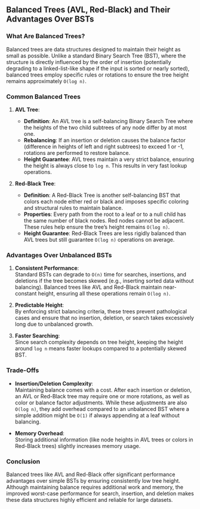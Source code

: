 ## Balanced Trees (AVL, Red-Black) and Their Advantages Over BSTs

### What Are Balanced Trees?
Balanced trees are data structures designed to maintain their height as small as possible. Unlike a standard Binary Search Tree (BST), where the structure is directly influenced by the order of insertion (potentially degrading to a linked-list-like shape if the input is sorted or nearly sorted), balanced trees employ specific rules or rotations to ensure the tree height remains approximately `O(log n)`.

### Common Balanced Trees
1. **AVL Tree**:  
   - **Definition**: An AVL tree is a self-balancing Binary Search Tree where the heights of the two child subtrees of any node differ by at most one.
   - **Rebalancing**: If an insertion or deletion causes the balance factor (difference in heights of left and right subtrees) to exceed 1 or -1, rotations are performed to restore balance.
   - **Height Guarantee**: AVL trees maintain a very strict balance, ensuring the height is always close to `log n`. This results in very fast lookup operations.

2. **Red-Black Tree**:  
   - **Definition**: A Red-Black Tree is another self-balancing BST that colors each node either red or black and imposes specific coloring and structural rules to maintain balance.
   - **Properties**: Every path from the root to a leaf or to a null child has the same number of black nodes. Red nodes cannot be adjacent. These rules help ensure the tree’s height remains `O(log n)`.
   - **Height Guarantee**: Red-Black Trees are less rigidly balanced than AVL trees but still guarantee `O(log n)` operations on average.

### Advantages Over Unbalanced BSTs
1. **Consistent Performance**:  
   Standard BSTs can degrade to `O(n)` time for searches, insertions, and deletions if the tree becomes skewed (e.g., inserting sorted data without balancing). Balanced trees like AVL and Red-Black maintain near-constant height, ensuring all these operations remain `O(log n)`.

2. **Predictable Height**:  
   By enforcing strict balancing criteria, these trees prevent pathological cases and ensure that no insertion, deletion, or search takes excessively long due to unbalanced growth.

3. **Faster Searching**:  
   Since search complexity depends on tree height, keeping the height around `log n` means faster lookups compared to a potentially skewed BST.

### Trade-Offs
- **Insertion/Deletion Complexity**:  
  Maintaining balance comes with a cost. After each insertion or deletion, an AVL or Red-Black tree may require one or more rotations, as well as color or balance factor adjustments. While these adjustments are also `O(log n)`, they add overhead compared to an unbalanced BST where a simple addition might be `O(1)` if always appending at a leaf without balancing.
  
- **Memory Overhead**:  
  Storing additional information (like node heights in AVL trees or colors in Red-Black trees) slightly increases memory usage.

### Conclusion
Balanced trees like AVL and Red-Black offer significant performance advantages over simple BSTs by ensuring consistently low tree height. Although maintaining balance requires additional work and memory, the improved worst-case performance for search, insertion, and deletion makes these data structures highly efficient and reliable for large datasets.
